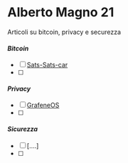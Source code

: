 # Alberto Magno 21
Articoli su bitcoin, privacy e securezza

#### *Bitcoin*

- [ ]   [Sats-Sats-car](https://github.com/AlbertoMagno21/AlbertoMagno21.github.io/tree/main/Bitcoin/Sats_Sats_Car/)
- [ ]  

#### *Privacy*

- [ ]   [GrafeneOS]()
- [ ] 

#### *Sicurezza*

- [ ]   [....]
- [ ]  
